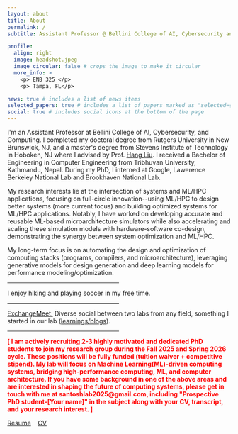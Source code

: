 ```yaml
---
layout: about
title: About
permalink: /
subtitle: Assistant Professor @ Bellini College of AI, Cybersecurity and Computing | USF)

profile:
  align: right
  image: headshot.jpeg
  image_circular: false # crops the image to make it circular
  more_info: >
    <p> ENB 325 </p>
    <p> Tampa, FL</p>

news: true # includes a list of news items
selected_papers: true # includes a list of papers marked as "selected={true}"
social: true # includes social icons at the bottom of the page
---
```

I'm an Assistant Professor at Bellini College of AI, Cybersecurity, and Computing. 
I completed my doctoral degree from Rutgers University in New Brunswick, NJ, and a master's degree from Stevens Institute of Technology in Hoboken, NJ where I advised by Prof. [Hang Liu](https://asherliu.github.io/). I received a Bachelor of Engineering in Computer Engineering from Tribhuvan University, Kathmandu, Nepal. During my PhD, I interned at Google, Lawerence Berkeley National Lab and Brookhaven National Lab. 


My research interests lie at the intersection of systems and ML/HPC applications, focusing on full-circle innovation--using ML/HPC to design better systems (more current focus) and building optimized systems for ML/HPC applications. Notably, I have worked on developing accurate and reusable ML-based microarchitecture simulators while also accelerating and scaling these simulation models with hardware-software co-design, demonstrating the synergy between system optimization and ML/HPC.

My long-term focus is on automating the design and optimization of computing stacks (programs, compilers, and microarchitecture), leveraging generative models for design generation and deep learning models for performance modeling/optimization.

<hr align="left" style="width:50%">

I enjoy hiking and playing soccer in my free time.

<hr align="left" style="width:50%">

[ExchangeMeet:](/blog) Diverse social between two labs from any field, something I started in our lab ([learnings/blogs](/blog)).

<hr align="left" style="width:50%">

<b style='color:red;'>
[ I am actively recruiting 2-3 highly motivated and dedicated PhD students to join my research group during the Fall 2025 and Spring 2026 cycle. These positions will be fully funded (tuition waiver + competitive stipend). My lab will focus on Machine Learning(ML)-driven computing systems, bridging high-performance computing, ML, and computer architecture. </b>

<b style='color:red;'>
 If you have some background in one of the above areas and are interested in shaping the future of computing systems, please get in touch with me at santoshlab2025@gmail.com, including "Prospective PhD student-[Your name]" in the subject along with your CV, transcript, and your research interest. ]
</b>

[Resume](/assets/pdf/santosh_cv.pdf) &nbsp;&nbsp; [CV](/assets/pdf/santosh_cv_academia.pdf) 






